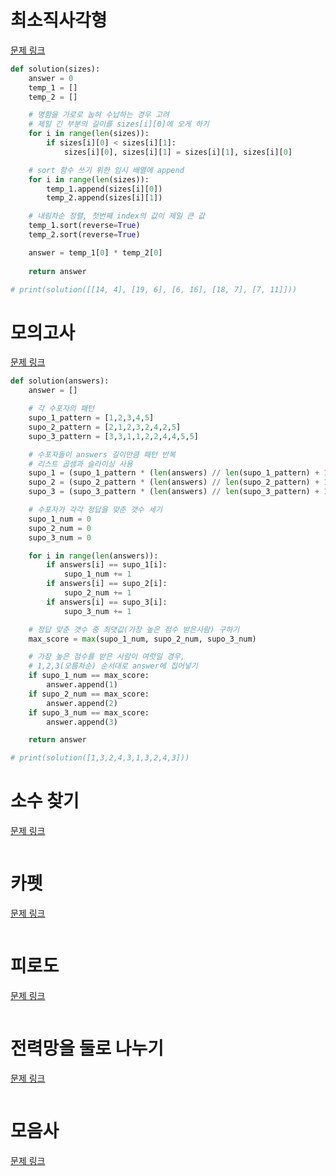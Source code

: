 # 최소직사각형
[문제 링크](https://school.programmers.co.kr/learn/courses/30/lessons/86491)
```python
def solution(sizes):
    answer = 0
    temp_1 = []
    temp_2 = []

    # 명함을 가로로 눕혀 수납하는 경우 고려
    # 제일 긴 부분의 길이를 sizes[i][0]에 오게 하기
    for i in range(len(sizes)):
        if sizes[i][0] < sizes[i][1]:
            sizes[i][0], sizes[i][1] = sizes[i][1], sizes[i][0]

    # sort 함수 쓰기 위한 임시 배열에 append
    for i in range(len(sizes)):
        temp_1.append(sizes[i][0])
        temp_2.append(sizes[i][1])

    # 내림차순 정렬, 첫번째 index의 값이 제일 큰 값
    temp_1.sort(reverse=True)
    temp_2.sort(reverse=True)

    answer = temp_1[0] * temp_2[0]
    
    return answer

# print(solution([[14, 4], [19, 6], [6, 16], [18, 7], [7, 11]]))
```

# 모의고사
[문제 링크](https://school.programmers.co.kr/learn/courses/30/lessons/42840)
```python
def solution(answers):
    answer = []

    # 각 수포자의 패턴
    supo_1_pattern = [1,2,3,4,5]
    supo_2_pattern = [2,1,2,3,2,4,2,5]
    supo_3_pattern = [3,3,1,1,2,2,4,4,5,5]

    # 수포자들이 answers 길이만큼 패턴 반복
    # 리스트 곱셈과 슬라이싱 사용
    supo_1 = (supo_1_pattern * (len(answers) // len(supo_1_pattern) + 1))[:len(answers)]
    supo_2 = (supo_2_pattern * (len(answers) // len(supo_2_pattern) + 1))[:len(answers)]
    supo_3 = (supo_3_pattern * (len(answers) // len(supo_3_pattern) + 1))[:len(answers)]

    # 수포자가 각각 정답을 맞춘 갯수 세기
    supo_1_num = 0
    supo_2_num = 0
    supo_3_num = 0

    for i in range(len(answers)):
        if answers[i] == supo_1[i]:
            supo_1_num += 1
        if answers[i] == supo_2[i]:
            supo_2_num += 1
        if answers[i] == supo_3[i]:
            supo_3_num += 1

    # 정답 맞춘 갯수 중 최댓값(가장 높은 점수 받은사람) 구하기
    max_score = max(supo_1_num, supo_2_num, supo_3_num)

    # 가장 높은 점수를 받은 사람이 여럿일 경우,
    # 1,2,3(오름차순) 순서대로 answer에 집어넣기
    if supo_1_num == max_score:
        answer.append(1)
    if supo_2_num == max_score:
        answer.append(2)
    if supo_3_num == max_score:
        answer.append(3)

    return answer

# print(solution([1,3,2,4,3,1,3,2,4,3]))

```

# 소수 찾기
[문제 링크](https://school.programmers.co.kr/learn/courses/30/lessons/42839)
```python

```

# 카펫
[문제 링크](https://school.programmers.co.kr/learn/courses/30/lessons/42842)
```python

```

# 피로도
[문제 링크](https://school.programmers.co.kr/learn/courses/30/lessons/87946)
```python

```

# 전력망을 둘로 나누기
[문제 링크](https://school.programmers.co.kr/learn/courses/30/lessons/86971)
```python

```

# 모음사
[문제 링크](https://school.programmers.co.kr/learn/courses/30/lessons/84512)
```python

```